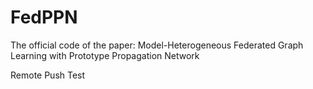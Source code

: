 # FedPPN
The official code of the paper: Model-Heterogeneous Federated Graph Learning with Prototype Propagation Network



Remote Push Test
